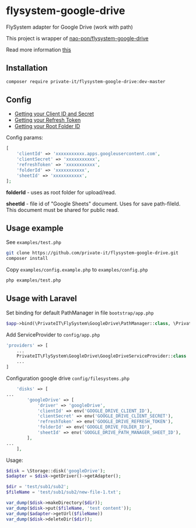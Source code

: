# flysystem-google-drive
FlySystem adapter for Google Drive (work with path)

This project is wrapper of [nao-pon/flysystem-google-drive](https://github.com/nao-pon/flysystem-google-drive)

Read more information  [this](https://github.com/nao-pon/flysystem-google-drive)


## Installation

```bash
composer require private-it/flysystem-google-drive:dev-master
```

## Config

* [Getting your Client ID and Secret](https://github.com/ivanvermeyen/laravel-google-drive-demo/blob/master/README/1-getting-your-dlient-id-and-secret.md)
* [Getting your Refresh Token](https://github.com/ivanvermeyen/laravel-google-drive-demo/blob/master/README/2-getting-your-refresh-token.md)
* [Getting your Root Folder ID](https://github.com/ivanvermeyen/laravel-google-drive-demo/blob/master/README/3-getting-your-root-folder-id.md)


Config params:

```php
[
    'clientId' => 'xxxxxxxxxxx.apps.googleusercontent.com',
    'clientSecret' => 'xxxxxxxxxxx',
    'refreshToken' => 'xxxxxxxxxxx',
    'folderId' => 'xxxxxxxxxxx',
    'sheetId' => 'xxxxxxxxxxx',
];
```

**folderId** - uses as root folder for upload/read.

**sheetId** - file id of "Google Sheets" document. Uses for save path-fileId. This document must be shared for public read.


## Usage example

See `examples/test.php`

```bash
git clone https://github.com/private-it/flysystem-google-drive.git
composer install
```

Copy `examples/config.example.php` to `examples/config.php`

```bash
php examples/test.php
```

## Usage with Laravel

Set binding for default PathManager in file `bootstrap/app.php`

```php
$app->bind(\PrivateIT\FlySystem\GoogleDrive\PathManager::class, \PrivateIT\FlySystem\GoogleDrive\GoogleSheetsPathManager::class);
```

Add ServiceProvider to `config/app.php`

```php
'providers' => [
    ...
    PrivateIT\FlySystem\GoogleDrive\GoogleDriveServiceProvider::class
    ...
]
```

Configuration google drive `config/filesystems.php`

```php
    'disks' => [
...
        'googleDrive' => [
            'driver' => 'googleDrive',
            'clientId' => env('GOOGLE_DRIVE_CLIENT_ID'),
            'clientSecret' => env('GOOGLE_DRIVE_CLIENT_SECRET'),
            'refreshToken' => env('GOOGLE_DRIVE_REFRESH_TOKEN'),
            'folderId' => env('GOOGLE_DRIVE_FOLDER_ID'),
            'sheetId' => env('GOOGLE_DRIVE_PATH_MANAGER_SHEET_ID'),
        ],
...
    ],
```

Usage:

```php
$disk = \Storage::disk('googleDrive');
$adapter = $disk->getDriver()->getAdapter();

$dir = 'test/sub1/sub2';
$fileName = 'test/sub1/sub2/new-file-1.txt';

var_dump($disk->makeDirectory($dir));
var_dump($disk->put($fileName, 'test content'));
var_dump($adapter->getUrl($fileName))
var_dump($disk->deleteDir($dir));
```
